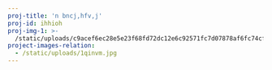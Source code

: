 ```yaml
---
proj-title: 'n bncj,hfv,j'
proj-id: ihhioh
proj-img-1: >-
  /static/uploads/c9acef6ec28e5e23f68fd72dc12e6c92571fc7d07878af6fc74cfa9029705da0.jpg
project-images-relation:
  - /static/uploads/1qinvm.jpg
---
```


